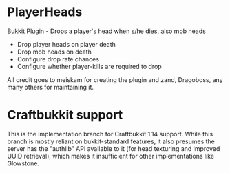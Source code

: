 # PlayerHeads
Bukkit Plugin - Drops a player's head when s/he dies, also mob heads
* Drop player heads on player death
* Drop mob heads on death
* Configure drop rate chances
* Configure whether player-kills are required to drop

All credit goes to meiskam for creating the plugin and zand, Dragoboss, any many others for maintaining it.

# Craftbukkit support
This is the implementation branch for Craftbukkit 1.14 support.  While this branch is mostly reliant on bukkit-standard features, it also presumes the server has the "authlib" API available to it (for head texturing and improved UUID retrieval), which makes it insufficient for other implementations like Glowstone.



